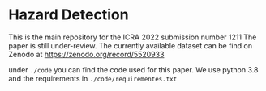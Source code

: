 # Hazard Detection
This is the main repository for the ICRA 2022 submission number 1211
The paper is still under-review. The currently available dataset can be find on Zenodo at https://zenodo.org/record/5520933

under `./code` you can find the code used for this paper. We use python 3.8 and the requirements in `./code/requirementes.txt`